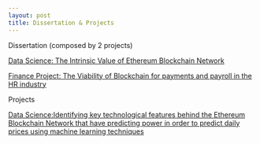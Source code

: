 ```yaml
---
layout: post
title: Dissertation & Projects
---
```


Dissertation (composed by 2 projects) 

[Data Science: The Intrinsic Value of Ethereum Blockchain Network](https://j100x.github.io/images/The%20Intrinsic%20Value%20of%20Ethereum%20Blockchain%20Network.pdf)


[Finance Project: The Viability of Blockchain for payments and payroll in the HR industry](https://j100x.github.io/images/The%20Viability%20of%20Payments%20&%20Payroll%20with%20Blockchain%20Technology.pdf)

Projects

[Data Science:Identifying key technological features behind the Ethereum Blockchain Network that have predicting power in order to predict daily prices using machine learning techniques](https://github.com/J100x/J100x.github.io/images/Identifying%20key%20technological%20features%20behind%20the%20Ethereum%20Blockchain%20Network%20that%20have%20predicting%20power%20in%20order%20to%20predict%20daily%20prices%20using%20machine%20learning%20techniques.pdf)















